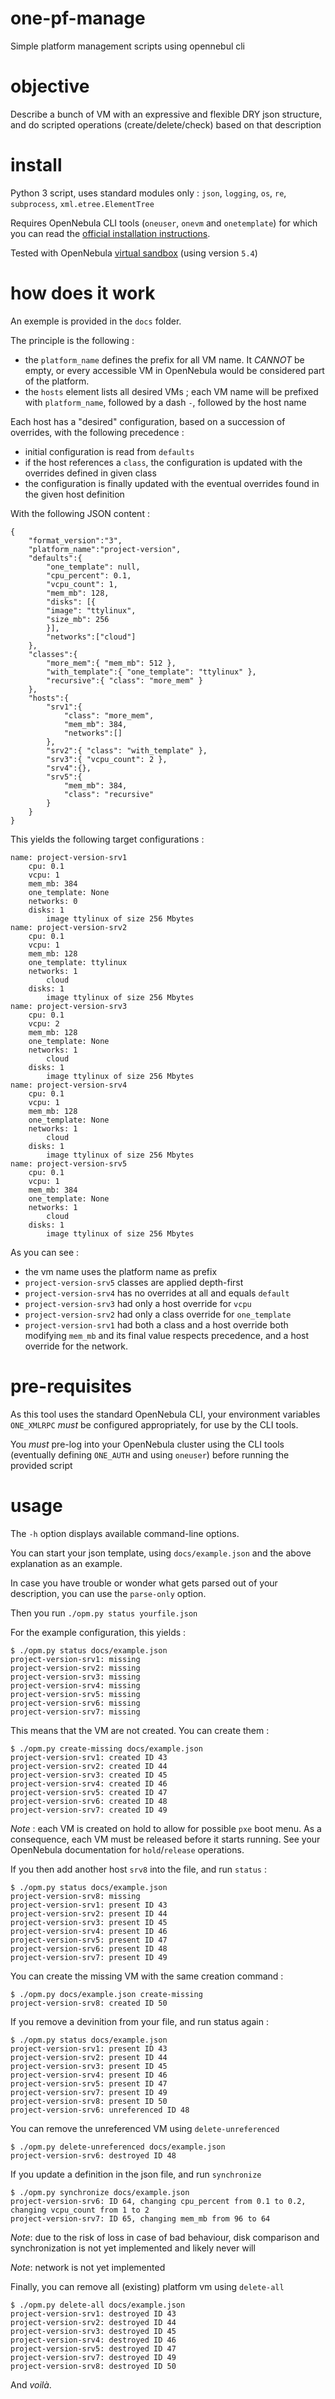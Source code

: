 # one-pf-manage

Simple platform management scripts using opennebul cli

# objective

Describe a bunch of VM with an expressive and flexible DRY json structure, and do scripted operations (create/delete/check) based on that description

# install

Python 3 script, uses standard modules only : `json`, `logging`, `os`, `re`, `subprocess`, `xml.etree.ElementTree`

Requires OpenNebula CLI tools (`oneuser`, `onevm` and `onetemplate`) for which you can read the [official installation instructions](https://docs.opennebula.org/5.4/deployment/opennebula_installation/frontend_installation.html).

Tested with OpenNebula [virtual sandbox](https://opennebula.org/tryout/sandboxvirtualbox/) (using version `5.4`)

# how does it work

An exemple is provided in the `docs` folder.

The principle is the following :

- the `platform_name` defines the prefix for all VM name. It *CANNOT* be empty, or every accessible VM in OpenNebula would be considered part of the platform.
- the `hosts` element lists all desired VMs ; each VM name will be prefixed with `platform_name`, followed by a dash `-`, followed by the host name

Each host has a "desired" configuration, based on a succession of overrides, with the following precedence :

- initial configuration is read from `defaults`
- if the host references a `class`, the configuration is updated with the overrides defined in given class
- the configuration is finally updated with the eventual overrides found in the given host definition

With the following JSON content :

    {
        "format_version":"3",
        "platform_name":"project-version",
        "defaults":{
            "one_template": null,
            "cpu_percent": 0.1,
            "vcpu_count": 1,
            "mem_mb": 128,
            "disks": [{
            "image": "ttylinux",
            "size_mb": 256
            }],
            "networks":["cloud"]
        },
        "classes":{
            "more_mem":{ "mem_mb": 512 },
            "with_template":{ "one_template": "ttylinux" },
            "recursive":{ "class": "more_mem" }
        },
        "hosts":{
            "srv1":{
                "class": "more_mem",
                "mem_mb": 384,
                "networks":[]
            },
            "srv2":{ "class": "with_template" },
            "srv3":{ "vcpu_count": 2 },
            "srv4":{},
            "srv5":{
                "mem_mb": 384,
                "class": "recursive"
            }
        }
    }

This yields the following target configurations :

    name: project-version-srv1
        cpu: 0.1
        vcpu: 1
        mem_mb: 384
        one_template: None
        networks: 0
        disks: 1
            image ttylinux of size 256 Mbytes
    name: project-version-srv2
        cpu: 0.1
        vcpu: 1
        mem_mb: 128
        one_template: ttylinux
        networks: 1
            cloud
        disks: 1
            image ttylinux of size 256 Mbytes
    name: project-version-srv3
        cpu: 0.1
        vcpu: 2
        mem_mb: 128
        one_template: None
        networks: 1
            cloud
        disks: 1
            image ttylinux of size 256 Mbytes
    name: project-version-srv4
        cpu: 0.1
        vcpu: 1
        mem_mb: 128
        one_template: None
        networks: 1
            cloud
        disks: 1
            image ttylinux of size 256 Mbytes
    name: project-version-srv5
        cpu: 0.1
        vcpu: 1
        mem_mb: 384
        one_template: None
        networks: 1
            cloud
        disks: 1
            image ttylinux of size 256 Mbytes

As you can see :

- the vm name uses the platform name as prefix
- `project-version-srv5` classes are applied depth-first
- `project-version-srv4` has no overrides at all and equals `default`
- `project-version-srv3` had only a host override for `vcpu`
- `project-version-srv2` had only a class override for `one_template`
- `project-version-srv1` had both a class and a host override both modifying `mem_mb` and its final value respects precedence, and a host override for the network.

# pre-requisites

As this tool uses the standard OpenNebula CLI, your environment variables `ONE_XMLRPC` *must* be configured appropriately, for use by the CLI tools.

You *must* pre-log into your OpenNebula cluster using the CLI tools (eventually defining `ONE_AUTH` and using `oneuser`) before running the provided script

# usage

The `-h` option displays available command-line options.

You can start your json template, using `docs/example.json` and the above explanation as an example.

In case you have trouble or wonder what gets parsed out of your description, you can use the `parse-only` option.

Then you run `./opm.py status yourfile.json`

For the example configuration, this yields :

    $ ./opm.py status docs/example.json
    project-version-srv1: missing
    project-version-srv2: missing
    project-version-srv3: missing
    project-version-srv4: missing
    project-version-srv5: missing
    project-version-srv6: missing
    project-version-srv7: missing

This means that the VM are not created. You can create them :

    $ ./opm.py create-missing docs/example.json
    project-version-srv1: created ID 43
    project-version-srv2: created ID 44
    project-version-srv3: created ID 45
    project-version-srv4: created ID 46
    project-version-srv5: created ID 47
    project-version-srv6: created ID 48
    project-version-srv7: created ID 49

*Note* : each VM is created on hold to allow for possible `pxe` boot menu. As a consequence, each VM must be released before it starts running. See your OpenNebula documentation for `hold`/`release` operations.

If you then add another host `srv8` into the file, and run `status` :

    $ ./opm.py status docs/example.json
    project-version-srv8: missing
    project-version-srv1: present ID 43
    project-version-srv2: present ID 44
    project-version-srv3: present ID 45
    project-version-srv4: present ID 46
    project-version-srv5: present ID 47
    project-version-srv6: present ID 48
    project-version-srv7: present ID 49

You can create the missing VM with the same creation command :

    $ ./opm.py docs/example.json create-missing
    project-version-srv8: created ID 50

If you remove a devinition from your file, and run status again :

    $ ./opm.py status docs/example.json
    project-version-srv1: present ID 43
    project-version-srv2: present ID 44
    project-version-srv3: present ID 45
    project-version-srv4: present ID 46
    project-version-srv5: present ID 47
    project-version-srv7: present ID 49
    project-version-srv8: present ID 50
    project-version-srv6: unreferenced ID 48

You can remove the unreferenced VM using `delete-unreferenced`

    $ ./opm.py delete-unreferenced docs/example.json
    project-version-srv6: destroyed ID 48

If you update a definition in the json file, and run `synchronize`

    $ ./opm.py synchronize docs/example.json
    project-version-srv6: ID 64, changing cpu_percent from 0.1 to 0.2, changing vcpu_count from 1 to 2
    project-version-srv7: ID 65, changing mem_mb from 96 to 64

*Note*: due to the risk of loss in case of bad behaviour, disk comparison and synchronization is not yet implemented and likely never will

*Note*: network is not yet implemented

Finally, you can remove all (existing) platform vm using `delete-all`

    $ ./opm.py delete-all docs/example.json
    project-version-srv1: destroyed ID 43
    project-version-srv2: destroyed ID 44
    project-version-srv3: destroyed ID 45
    project-version-srv4: destroyed ID 46
    project-version-srv5: destroyed ID 47
    project-version-srv7: destroyed ID 49
    project-version-srv8: destroyed ID 50

And _voilà_.
